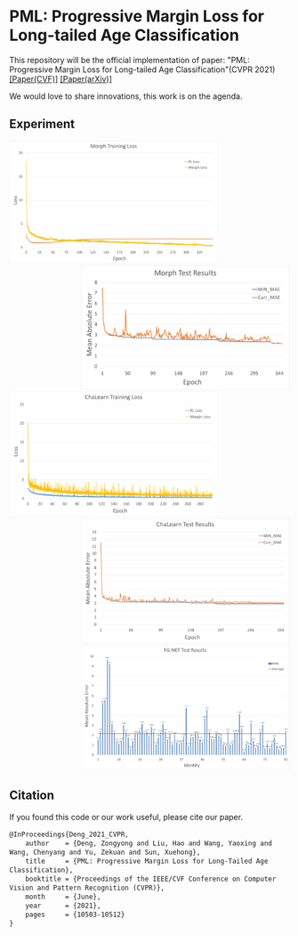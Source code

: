 # PML: Progressive Margin Loss for Long-tailed Age Classification
This repository will be the official implementation of paper: "PML: Progressive Margin Loss for Long-tailed Age Classification"(CVPR 2021)
[[Paper(CVF)]](https://openaccess.thecvf.com/content/CVPR2021/html/Deng_PML_Progressive_Margin_Loss_for_Long-Tailed_Age_Classification_CVPR_2021_paper.html)
[[Paper(arXiv)]](https://arxiv.org/abs/2103.02140)

We would love to share innovations, this work is on the agenda.

## Experiment
<div align="left">
  <img src=./Curves_Tables/1.png width="375"><br>
</div>
<div align="right">
  <img src=./Curves_Tables/2.png width="375"><br>
</div>
<div align="left">
  <img src=./Curves_Tables/3.png width="375"><br>
</div>
<div align="right">
  <img src=./Curves_Tables/4.png width="375"><br>
</div>
<div align="right">
  <img src=./Curves_Tables/5.png width="375"><br>
</div>

## Citation
If you found this code or our work useful, please cite our paper.
```
@InProceedings{Deng_2021_CVPR,
    author    = {Deng, Zongyong and Liu, Hao and Wang, Yaoxing and Wang, Chenyang and Yu, Zekuan and Sun, Xuehong},
    title     = {PML: Progressive Margin Loss for Long-Tailed Age Classification},
    booktitle = {Proceedings of the IEEE/CVF Conference on Computer Vision and Pattern Recognition (CVPR)},
    month     = {June},
    year      = {2021},
    pages     = {10503-10512}
}
```
